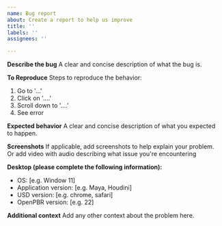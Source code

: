 ```yaml
---
name: Bug report
about: Create a report to help us improve
title: ''
labels: ''
assignees: ''

---
```


**Describe the bug**
A clear and concise description of what the bug is.

**To Reproduce**
Steps to reproduce the behavior:
1. Go to '...'
2. Click on '....'
3. Scroll down to '....'
4. See error

**Expected behavior**
A clear and concise description of what you expected to happen.

**Screenshots**
If applicable, add screenshots to help explain your problem. Or add video with audio describing what issue you're encountering

**Desktop (please complete the following information):**
 - OS: [e.g. Window 11]
 - Application version: [e.g. Maya, Houdini]
 - USD version: [e.g. chrome, safari]
 - OpenPBR version: [e.g. 22]

**Additional context**
Add any other context about the problem here.
